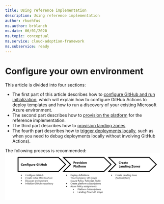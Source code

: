```yaml
---
title: Using reference implementation
description: Using reference implementation
author: rkuehfus
ms.author: brblanch
ms.date: 06/01/2020
ms.topic: conceptual
ms.service: cloud-adoption-framework
ms.subservice: ready
---
```


# Configure your own environment

This article is divided into four sections:

* The first part of this article describes how to [configure GitHub and run initialization](./Configure-run-initialization.md), which will explain how to configure GitHub Actions to deploy templates and how to run a discovery of your existing Microsoft Azure environment.
* The second part describes how to [provision the platform](./deploy-platform-infrastructure.md) for the reference implementation.
* The third part describes how to [provision landing zones](./deploy-landing-zone.md).
* The fourth part describes how to [trigger deployments locally](./trigger-local-deployment.md), such as when you need to debug deployments locally without involving GitHub Actions).

The following process is recommended:
![Deploy your own environment process](../media/deploy-environment.png)
